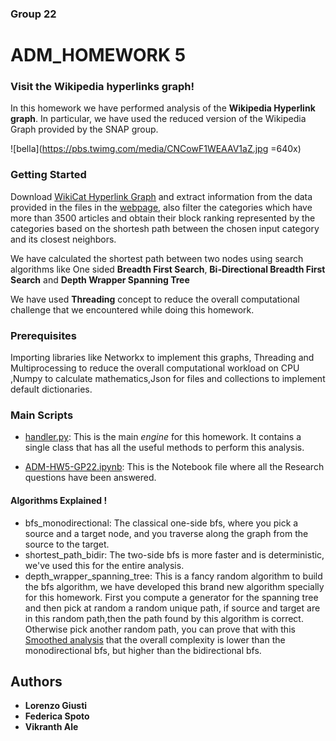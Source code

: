 ### Group 22
# ADM_HOMEWORK 5

### Visit the Wikipedia hyperlinks graph!

In this homework we have performed analysis of the **Wikipedia Hyperlink graph**. In particular, we have used the reduced version of the Wikipedia Graph provided by the SNAP group.

![bella](https://pbs.twimg.com/media/CNCowF1WEAAV1aZ.jpg =640x)


### Getting Started

Download [WikiCat Hyperlink Graph](https://snap.stanford.edu/data/wiki-topcats.html) and extract information from the data provided in the files in the [webpage](https://snap.stanford.edu/data/wiki-topcats.html), also filter the categories which have more than 3500 articles and obtain their block ranking represented by the categories based on the shortesh path between the chosen input category and its closest neighbors.

We have calculated the shortest path between two nodes using search algorithms like One sided **Breadth First Search**, **Bi-Directional Breadth First Search** and **Depth Wrapper Spanning Tree**

We have used **Threading** concept to reduce the overall computational challenge that we encountered while doing this homework.

### Prerequisites

Importing libraries like Networkx to implement this graphs, Threading and Multiprocessing to reduce the overall computational workload on CPU ,Numpy to calculate mathematics,Json for files and collections to implement default dictionaries.


### Main Scripts

* [handler.py](https://github.com/lrnzgiusti/ADM-GP22-HW5/blob/master/handler.py): This is the main *engine* for this homework. It contains a single class that has all the useful methods to perform this analysis.

* [ADM-HW5-GP22.ipynb](https://github.com/lrnzgiusti/ADM-GP22-HW5/blob/master/ADM-HW5-GP22.ipynb): This is the Notebook file where all the Research questions have been answered.

#### Algorithms Explained !

* bfs_monodirectional: The classical one-side bfs, where you pick a source and a target node, and you traverse along the graph from the source to the target.
* shortest_path_bidir: The two-side bfs is more faster and is deterministic, we've used this for the entire analysis.
* depth_wrapper_spanning_tree: This is a fancy random algorithm to build the bfs algorithm, we have developed this brand new algorithm specially for this homework. First you compute a generator for the spanning tree and then pick at random a random unique path, if source and target are in this random path,then the path found by this algorithm is correct. Otherwise pick another random path, you can prove that with this [Smoothed analysis](https://arxiv.org/pdf/cs/0111050.pdf) that the overall complexity is lower than the monodirectional bfs, but higher than the bidirectional bfs.


## Authors

*  **Lorenzo Giusti** 
*  **Federica Spoto**
*  **Vikranth Ale**

